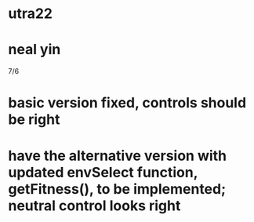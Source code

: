 # utra22
# neal yin

7/6
# basic version fixed, controls should be right
# have the alternative version with updated envSelect function, getFitness(), to be implemented; neutral control looks right 

